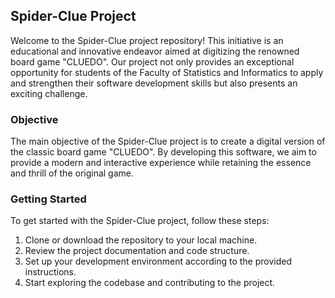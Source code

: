 ## Spider-Clue Project

Welcome to the Spider-Clue project repository! This initiative is an educational and innovative endeavor aimed at digitizing the renowned board game "CLUEDO". Our project not only provides an exceptional opportunity for students of the Faculty of Statistics and Informatics to apply and strengthen their software development skills but also presents an exciting challenge.

### Objective

The main objective of the Spider-Clue project is to create a digital version of the classic board game "CLUEDO". By developing this software, we aim to provide a modern and interactive experience while retaining the essence and thrill of the original game.


### Getting Started

To get started with the Spider-Clue project, follow these steps:

1. Clone or download the repository to your local machine.
2. Review the project documentation and code structure.
3. Set up your development environment according to the provided instructions.
4. Start exploring the codebase and contributing to the project.
